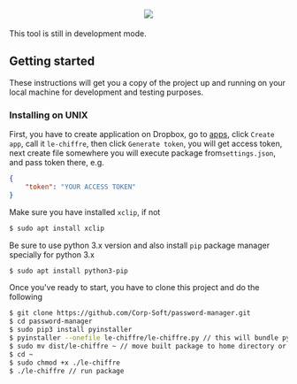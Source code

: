 <h1 align="center">
    <img src="https://dewey.tailorbrands.com/production/brand_version_mockup_image/673/441186673_a4693e27-0973-4ad6-a875-7e165c0d8eee.png?cb=1512853920">
</h1>
<p>This tool is still in development mode.</p>
<h2>Getting started</h2>
<p>These instructions will get you a copy of the project up and running on your local machine for development and testing purposes.</p>
<h3>Installing on UNIX</h3>
<p>First, you have to create application on Dropbox, go to <a href="https://www.dropbox.com/developers/apps">apps</a>, click <code>Create app</code>, call it <code>le-chiffre</code>, then click <code>Generate token</code>, you will get access token, next create file somewhere you will execute package from<code>settings.json</code>, and pass token there, e.g.</p>

```json
{
    "token": "YOUR ACCESS TOKEN"
}
```

<p>Make sure you have installed <code>xclip</code>, if not</p>

```bash
$ sudo apt install xclip
```

<p>Be sure to use python 3.x version and also install <code>pip</code> package manager specially for python 3.x</p>

```bash
$ sudo apt install python3-pip
```

<p>Once you've ready to start, you have to clone this project and do the following</p>

```bash
$ git clone https://github.com/Corp-Soft/password-manager.git
$ cd password-manager
$ sudo pip3 install pyinstaller
$ pyinstaller --onefile le-chiffre/le-chiffre.py // this will bundle python app and its dependencies into a single package
$ sudo mv dist/le-chiffre ~ // move built package to home directory or anywhere you wanna execute it from
$ cd ~
$ sudo chmod +x ./le-chiffre
$ ./le-chiffre // run package
```

